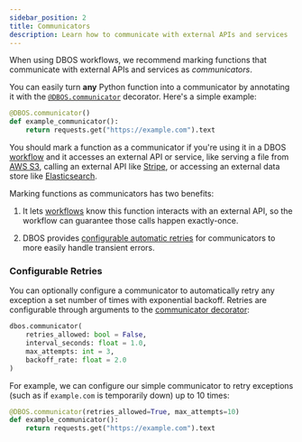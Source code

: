 ```yaml
---
sidebar_position: 2
title: Communicators
description: Learn how to communicate with external APIs and services
---
```


When using DBOS workflows, we recommend marking functions that communicate with external APIs and services as _communicators_.

You can easily turn **any** Python function into a communicator by annotating it with the [`@DBOS.communicator`](../reference-python/decorators.md#communicator) decorator.
Here's a simple example:

```python
@DBOS.communicator()
def example_communicator():
    return requests.get("https://example.com").text
```

You should mark a function as a communicator if you're using it in a DBOS [workflow](./workflow-tutorial.md) and it accesses an external API or service, like serving a file from [AWS S3](https://aws.amazon.com/s3/), calling an external API like [Stripe](https://stripe.com/), or accessing an external data store like [Elasticsearch](https://www.elastic.co/elasticsearch/).

Marking functions as communicators has two benefits:

1. It lets [workflows](./workflow-tutorial.md) know this function interacts with an external API, so the workflow can guarantee those calls happen exactly-once.

2. DBOS provides [configurable automatic retries](#configurable-retries) for communicators to more easily handle transient errors.


### Configurable Retries

You can optionally configure a communicator to automatically retry any exception a set number of times with exponential backoff.
Retries are configurable through arguments to the [communicator decorator](../reference-python/decorators.md#communicator):

```python
dbos.communicator(
    retries_allowed: bool = False,
    interval_seconds: float = 1.0,
    max_attempts: int = 3,
    backoff_rate: float = 2.0
)
```

For example, we can configure our simple communicator to retry exceptions (such as if `example.com` is temporarily down) up to 10 times:

```python
@DBOS.communicator(retries_allowed=True, max_attempts=10)
def example_communicator():
    return requests.get("https://example.com").text
```